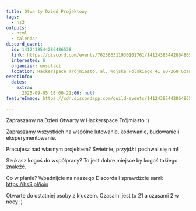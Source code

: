 ```yaml
---
title: Otwarty Dzień Projektowy
tags:
  - hs3
outputs:
  - html
  - calendar
discord_event:
  id: 1412438544286486538
  link: https://discord.com/events/762566311930101761/1412438544286486538
  interested: 6
  organizer: unsolaci
  location: Hackerspace Trójmiasto, al. Wojska Polskiego 41 80-268 Gdańsk
eventInfo:
  dates:
    extra:
      2025-09-05 18:00-21:00: null
featureImage: https://cdn.discordapp.com/guild-events/1412438544286486538/7db40c468671f5390c90a78535c96b58.png?size=1024

---
```


Zapraszamy na Dzień Otwarty w Hackerspace Trójmiasto :)

Zapraszamy wszystkich na wspólne lutowanie, kodowanie, budowanie i eksperymentowanie.

Pracujesz nad własnym projektem? Świetnie, przyjdź i pochwal się nim!

Szukasz kogoś do współpracy? To jest dobre miejsce by kogoś takiego znaleźć.

Co w planie? Wpadnijcie na naszego Discorda i sprawdźcie sami: https://hs3.pl/join

 Otwarte do ostatniej osoby z kluczem. Czasami jest to 21 a czasami 2 w nocy :)
